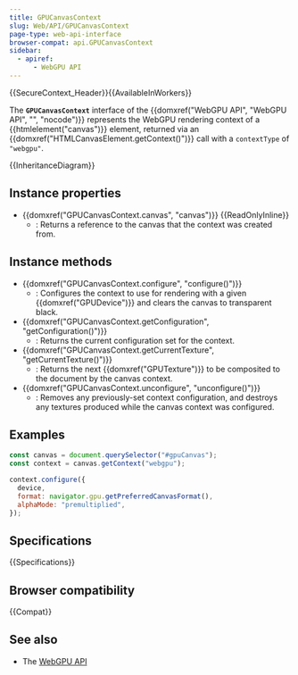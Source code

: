 ```yaml
---
title: GPUCanvasContext
slug: Web/API/GPUCanvasContext
page-type: web-api-interface
browser-compat: api.GPUCanvasContext
sidebar:
  - apiref:
      - WebGPU API
---
```


{{SecureContext_Header}}{{AvailableInWorkers}}

The **`GPUCanvasContext`** interface of the {{domxref("WebGPU API", "WebGPU API", "", "nocode")}} represents the WebGPU rendering context of a {{htmlelement("canvas")}} element, returned via an {{domxref("HTMLCanvasElement.getContext()")}} call with a `contextType` of `"webgpu"`.

{{InheritanceDiagram}}

## Instance properties

- {{domxref("GPUCanvasContext.canvas", "canvas")}} {{ReadOnlyInline}}
  - : Returns a reference to the canvas that the context was created from.

## Instance methods

- {{domxref("GPUCanvasContext.configure", "configure()")}}
  - : Configures the context to use for rendering with a given {{domxref("GPUDevice")}} and clears the canvas to transparent black.
- {{domxref("GPUCanvasContext.getConfiguration", "getConfiguration()")}}
  - : Returns the current configuration set for the context.
- {{domxref("GPUCanvasContext.getCurrentTexture", "getCurrentTexture()")}}
  - : Returns the next {{domxref("GPUTexture")}} to be composited to the document by the canvas context.
- {{domxref("GPUCanvasContext.unconfigure", "unconfigure()")}}
  - : Removes any previously-set context configuration, and destroys any textures produced while the canvas context was configured.

## Examples

```js
const canvas = document.querySelector("#gpuCanvas");
const context = canvas.getContext("webgpu");

context.configure({
  device,
  format: navigator.gpu.getPreferredCanvasFormat(),
  alphaMode: "premultiplied",
});
```

## Specifications

{{Specifications}}

## Browser compatibility

{{Compat}}

## See also

- The [WebGPU API](/en-US/docs/Web/API/WebGPU_API)
